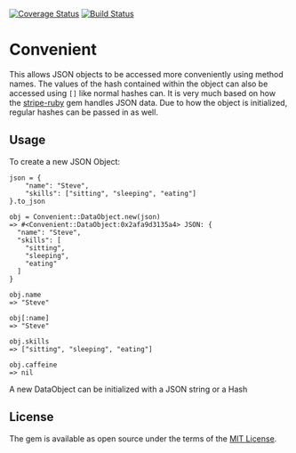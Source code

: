 [![Coverage Status](https://coveralls.io/repos/github/stndrs/convenient/badge.svg?branch=master)](https://coveralls.io/github/stndrs/convenient?branch=master) [![Build Status](https://travis-ci.org/stndrs/convenient.svg?branch=master)](https://travis-ci.org/stndrs/convenient)

# Convenient

This allows JSON objects to be accessed more conveniently using method names. The values of the hash contained within the object can also be accessed using `[]` like normal hashes can. It is very much based on how the [stripe-ruby](https://github.com/stripe/stripe-ruby) gem handles JSON data. Due to how the object is initialized, regular hashes can be passed in as well.

## Usage

To create a new JSON Object:
```
json = {
    "name": "Steve",
    "skills": ["sitting", "sleeping", "eating"]
}.to_json

obj = Convenient::DataObject.new(json)
=> #<Convenient::DataObject:0x2afa9d3135a4> JSON: {
  "name": "Steve",
  "skills": [
    "sitting",
    "sleeping",
    "eating"
  ]
}

obj.name
=> "Steve"

obj[:name]
=> "Steve"

obj.skills
=> ["sitting", "sleeping", "eating"]

obj.caffeine
=> nil

```
A new DataObject can be initialized with a JSON string or a Hash


## License

The gem is available as open source under the terms of the [MIT License](https://opensource.org/licenses/MIT).
